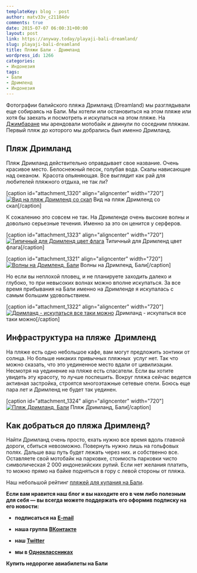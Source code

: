 ```yaml
---
templateKey: blog - post
author: matv33v_c21184dv
comments: true
date: 2015-07-07 06:00:31+00:00
layout: post
link: https://anyway.today/playaji-bali-dreamland/
slug: playaji-bali-dreamland
title: Пляжи Бали - Дримланд
wordpress_id: 1266
categories:
- Индонезия
tags:
- Бали
- Дримленд
- Индонезия
---
```


Фотографии балийского пляжа Дримланд (Dreamland) мы разглядывали еще собираясь на Бали. Мы хотели или остановиться на этом пляже или хотя бы заехать и посмотреть и искупаться на этом пляже. На [Джимбаране](http://anyway.today/plyaji_bali_djimbaran/) мы арендовали мотобайк и двинули по соседним пляжам. Первый пляж до которого мы добрались был именно Дримланд.




<!-- more -->





## Пляж Дримланд




Пляж Дримланд действительно оправдывает свое название. Очень красивое место. Белоснежный песок, голубая вода. Скалы нависающие над океаном.  Красота опьяняющая. Все выглядит как рай для любителей пляжного отдыха, не так ли?




[caption id="attachment_1320" align="aligncenter" width="720"][![Вид на пляж Дримленд со скал](http://anyway.today/wp-content/uploads/2015/06/MG_9616.jpg)](http://anyway.today/wp-content/uploads/2015/06/MG_9616.jpg) Вид на пляж Дримленд со скал[/caption]


К сожалению это совсем не так. На Дримленде очень высокие волны и довольно серьезные течения. Именно за это он ценится у серферов.




[caption id="attachment_1323" align="aligncenter" width="720"][![Типичный для Дримленд цвет флага ](http://anyway.today/wp-content/uploads/2015/07/MG_9337.jpg)](http://anyway.today/wp-content/uploads/2015/07/MG_9337.jpg) Типичный для Дримленд цвет флага[/caption]

[caption id="attachment_1321" align="aligncenter" width="720"][![Волны на Дримленд, Бали](http://anyway.today/wp-content/uploads/2015/07/MG_9454.jpg)](http://anyway.today/wp-content/uploads/2015/07/MG_9454.jpg) Волны на Дримленд, Бали[/caption]


Но если вы неплохой пловец, и не планируете заходить далеко и глубоко, то при невысоких волнах можно вполне искупаться. За все время прибывания на Бали именно на Дримленде я искупалась с самым большим удовольствием.




[caption id="attachment_1322" align="aligncenter" width="720"][![Дримланд - искупаться все таки можно](http://anyway.today/wp-content/uploads/2015/07/MG_9340.jpg)](http://anyway.today/wp-content/uploads/2015/07/MG_9340.jpg) Дримланд - искупаться все таки можно[/caption]


## Инфраструктура на пляже  Дримленд




На пляже есть одно небольшое кафе, вам могут предложить зонтики от солнца. Но больше никаких привычных пляжных  услуг нет. Так что можно сказать, что это уединенное место вдали от цивилизации. Несмотря на уединение на пляже есть спасатели. Если вы хотите увидеть эту красоту, то лучше поспешить. Вокруг пляжа сейчас ведется активная застройка, строятся многоэтажные сетевые отели. Боюсь еще пара лет и Дримленд не будет так уединен.




[caption id="attachment_1324" align="aligncenter" width="720"][![Пляж Дримланд, Бали](http://anyway.today/wp-content/uploads/2015/07/MG_9339.jpg)](http://anyway.today/wp-content/uploads/2015/07/MG_9339.jpg) Пляж Дримланд, Бали[/caption]


## Как добраться до пляжа Дримленд?




Найти Дримланд очень просто, ехать нужно все время вдоль главной дороги, сбиться невозможно. Повернуть нужно лишь на гольфовых полях. Дальше ваш путь будет лежать через них. и собственно все. Оставляете свой мотобайк на парковке, стоимость парковки чисто символическая 2 000 индонезийских рупий. Если нет желания платить, то можно прямо на байке подняться в гору с левой стороны от пляжа.




Наш небольшой рейтинг [пляжей для купания на Бали](http://anyway.today/plyaji_dlya_kupaniya_na_bali/).


**Если вам нравится наш блог и вы находите его в чем либо полезным для себя — вы всегда можете поддержать его оформив подписку на его новости:**



	
  * **подписаться на** [**E-mail**](https://feedburner.google.com/fb/a/mailverify?uri=Anywaytoday&amp;loc=en_US)

	
  * **наша группа** [**ВКонтакте**](http://vk.com/public90452188)

	
  * **наш [Twitter](https://twitter.com/TodayAnyway)**

	
  * **мы в [Одноклассниках](http://ok.ru/group/54402107244544)**




**Купить недорогие авиабилеты на Бали**

